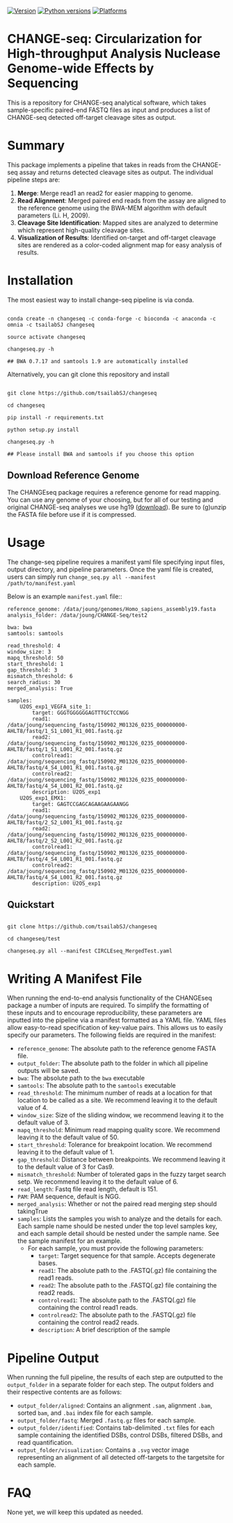 
[![Version][version-shield]][version-url]
[![Python versions][python-shield]][python-url]
[![Platforms][platform-shield]][python-url]


# CHANGE-seq: Circularization for High-throughput Analysis Nuclease Genome-wide Effects by Sequencing

This is a repository for CHANGE-seq analytical software, which takes sample-specific paired-end FASTQ files as input and produces a list of CHANGE-seq detected off-target cleavage sites as output.

# Summary

This package implements a pipeline that takes in reads from the CHANGE-seq assay and returns detected cleavage sites as output. The individual pipeline steps are:

1. **Merge**: Merge read1 an read2 for easier mapping to genome.
2. **Read Alignment**: Merged paired end reads from the assay are aligned to the reference genome using the BWA-MEM algorithm with default parameters (Li. H, 2009).
3. **Cleavage Site Identification**: Mapped sites are analyzed to determine which represent high-quality cleavage sites.
4. **Visualization of Results**: Identified on-target and off-target cleavage sites are rendered as a color-coded alignment map for easy analysis of results.

# Installation

The most easiest way to install change-seq pipeline is via conda.

```

conda create -n changeseq -c conda-forge -c bioconda -c anaconda -c omnia -c tsailabSJ changeseq

source activate changeseq

changeseq.py -h

## BWA 0.7.17 and samtools 1.9 are automatically installed

```

Alternatively, you can git clone this repository and install

```

git clone https://github.com/tsailabSJ/changeseq

cd changeseq

pip install -r requirements.txt

python setup.py install

changeseq.py -h

## Please install BWA and samtools if you choose this option

```

## Download Reference Genome

The CHANGEseq package requires a reference genome for read mapping. You can use any genome of your choosing, but for all of our testing and original CHANGE-seq analyses we use hg19 ([download](http://www.broadinstitute.org/ftp/pub/seq/references/Homo_sapiens_assembly19.fasta)). Be sure to (g)unzip the FASTA file before use if it is compressed.

# Usage

The change-seq pipeline requires a manifest yaml file specifying input files, output directory, and pipeline parameters. Once the yaml file is created, users can simply run ``change_seq.py all --manifest /path/to/manifest.yaml``


Below is an example ``manifest.yaml`` file::

    reference_genome: /data/joung/genomes/Homo_sapiens_assembly19.fasta
    analysis_folder: /data/joung/CHANGE-Seq/test2
    
    bwa: bwa
    samtools: samtools
    
    read_threshold: 4
    window_size: 3
    mapq_threshold: 50
    start_threshold: 1
    gap_threshold: 3
    mismatch_threshold: 6
    search_radius: 30
    merged_analysis: True
    
    samples:
        U2OS_exp1_VEGFA_site_1:
            target: GGGTGGGGGGAGTTTGCTCCNGG
            read1: /data/joung/sequencing_fastq/150902_M01326_0235_000000000-AHLT8/fastq/1_S1_L001_R1_001.fastq.gz
            read2: /data/joung/sequencing_fastq/150902_M01326_0235_000000000-AHLT8/fastq/1_S1_L001_R2_001.fastq.gz
            controlread1: /data/joung/sequencing_fastq/150902_M01326_0235_000000000-AHLT8/fastq/4_S4_L001_R1_001.fastq.gz
            controlread2: /data/joung/sequencing_fastq/150902_M01326_0235_000000000-AHLT8/fastq/4_S4_L001_R2_001.fastq.gz
            description: U2OS_exp1
        U2OS_exp1_EMX1:
            target: GAGTCCGAGCAGAAGAAGAANGG
            read1: /data/joung/sequencing_fastq/150902_M01326_0235_000000000-AHLT8/fastq/2_S2_L001_R1_001.fastq.gz
            read2: /data/joung/sequencing_fastq/150902_M01326_0235_000000000-AHLT8/fastq/2_S2_L001_R2_001.fastq.gz
            controlread1: /data/joung/sequencing_fastq/150902_M01326_0235_000000000-AHLT8/fastq/4_S4_L001_R1_001.fastq.gz
            controlread2: /data/joung/sequencing_fastq/150902_M01326_0235_000000000-AHLT8/fastq/4_S4_L001_R2_001.fastq.gz
            description: U2OS_exp1

## Quickstart

```

git clone https://github.com/tsailabSJ/changeseq

cd changeseq/test

changeseq.py all --manifest CIRCLEseq_MergedTest.yaml

```

# Writing A Manifest File
When running the end-to-end analysis functionality of the CHANGEseq package a number of inputs are required. To simplify the formatting of these inputs and to encourage reproducibility, these parameters are inputted into the pipeline via a manifest formatted as a YAML file. YAML files allow easy-to-read specification of key-value pairs. This allows us to easily specify our parameters. The following fields are required in the manifest:

- `reference_genome`: The absolute path to the reference genome FASTA file.
- `output_folder`: The absolute path to the folder in which all pipeline outputs will be saved.
- `bwa`: The absolute path to the `bwa` executable
- `samtools`: The absolute path to the `samtools` executable
- `read_threshold`: The minimum number of reads at a location for that location to be called as a site. We recommend leaving it to the default value of 4.
- `window_size`: Size of the sliding window, we recommend leaving it to the default value of 3.
- `mapq_threshold`: Minimum read mapping quality score. We recommend leaving it to the default value of 50.
- `start_threshold`: Tolerance for breakpoint location. We recommend leaving it to the default value of 1.
- `gap_threshold`: Distance between breakpoints. We recommend leaving it to the default value of 3 for Cas9.
- `mismatch_threshold`: Number of tolerated gaps in the fuzzy target search setp. We recommend leaving it to the default value of 6.
- `read_length`: Fastq file read length, default is 151.
- `PAM`: PAM sequence, default is NGG.
- `merged_analysis`: Whether or not the paired read merging step should takingTrue
- `samples`: Lists the samples you wish to analyze and the details for each. Each sample name should be nested under the top level samples key, and each sample detail should be nested under the sample name. See the sample manifest for an example.
    - For each sample, you must provide the following parameters:
        - `target`: Target sequence for that sample. Accepts degenerate bases.
        - `read1`: The absolute path to the .FASTQ(.gz) file containing the read1 reads.
        - `read2`: The absolute path to the .FASTQ(.gz) file containing the read2 reads.
        - `controlread1`: The absolute path to the .FASTQ(.gz) file containing the control read1 reads.
        - `controlread2`: The absolute path to the .FASTQ(.gz) file containing the control read2 reads.
        - `description`: A brief description of the sample


# Pipeline Output
When running the full pipeline, the results of each step are outputted to the `output_folder` in a separate folder for each step. The output folders and their respective contents are as follows:

- `output_folder/aligned`: Contains an alignment `.sam`, alignment `.bam`, sorted `bam`, and `.bai` index file for each sample.
- `output_folder/fastq`: Merged `.fastq.gz` files for each sample.
- `output_folder/identified`: Contains tab-delimited `.txt` files for each sample containing the identified DSBs, control DSBs, filtered DSBs, and read quantification.
- `output_folder/visualization`: Contains a `.svg` vector image representing an alignment of all detected off-targets to the targetsite for each sample.

# FAQ

None yet, we will keep this updated as needed.

[version-shield]: https://img.shields.io/conda/v/tsailabsj/changeseq.svg
[version-url]: https://anaconda.org/tsailabSJ/changeseq
[python-shield]: https://img.shields.io/pypi/pyversions/changeseq.svg
[python-url]: https://pypi.python.org/pypi/changeseq
[platform-shield]: https://anaconda.org/tsailabsj/changeseq/badges/platforms.svg

